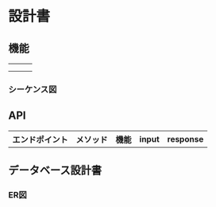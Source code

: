 # 設計書

## 機能
<table>
 <tr>
 <th></th>
 <th></th>
 <th></th>
 <tr>
 <tr>
 <td></td>
 <td></td>
 <td></td>
 </tr>
</table>

### シーケンス図


## API

<table>
<tr>
<th>エンドポイント</th>
<th>メソッド</th>
<th>機能</th>
<th>input</th>
<th>response</th>
</tr>
</table>

## データベース設計書
### ER図
